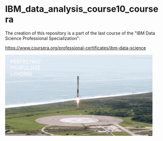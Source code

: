 # IBM_data_analysis_course10_coursera

The creation of this repository is a part of the last course of the "IBM Data Science Professional Specialization":

<a href="https://www.coursera.org/professional-certificates/ibm-data-science/">https://www.coursera.org/professional-certificates/ibm-data-science</a>

![](images/notebook01_landing_1.gif)

